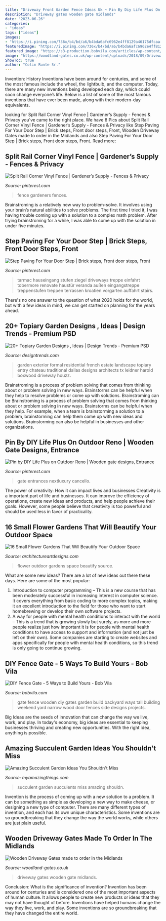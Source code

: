 ```yaml
---
title: "Driveway Front Garden Fence Ideas Uk ~ Pin By Diy Life Plus On Outdoor Reno"
description: "Driveway gates wooden gate midlands"
date: "2023-06-26"
categories:
- "ideas"
tags: ["ideas"]
images:
- "https://i.pinimg.com/736x/b4/bd/a6/b4bda6afc6962e4ff8129a46175dfcaa--gates.jpg"
featuredImage: "https://i.pinimg.com/736x/b4/bd/a6/b4bda6afc6962e4ff8129a46175dfcaa--gates.jpg"
featured_image: "https://s3-production.bobvila.com/articles/wp-content/uploads/2016/03/Tall_Wooden_Door_Gate_BlackAndDecker.jpg"
image: "https://woodland-gates.co.uk/wp-content/uploads/2018/09/Driveway-Gate-17.jpg"
ShowToc: true
author: "Colin Runte Sr."
---
```



Invention: History
Inventions have been around for centuries, and some of the most famous include the wheel, the lightbulb, and the computer. Today, there are many new inventions being developed each day, which could soon change everyone’s life. Below is a list of some of the most famous inventions that have ever been made, along with their modern-day equivalents.

	

		
looking for Split Rail Corner Vinyl Fence | Gardener’s Supply - Fences &amp; Privacy you've came to the right place. We have 8 Pics about Split Rail Corner Vinyl Fence | Gardener’s Supply - Fences &amp; Privacy like Step Paving For Your Door Step | Brick steps, Front door steps, Front, Wooden Driveway Gates made to order in the Midlands and also Step Paving For Your Door Step | Brick steps, Front door steps, Front. Read more:
		
    
## Split Rail Corner Vinyl Fence | Gardener’s Supply - Fences &amp; Privacy

<img loading=lazy src="https://i.pinimg.com/736x/ca/e8/3f/cae83fe2eca916819751700448a22ec0.jpg" onerror="this.onerror=null;this.src='https://tse1.mm.bing.net/th?id=OIP.Z02svVpcObMp1VLM6P0_6gHaJ3&amp;pid=15.1';" alt="Split Rail Corner Vinyl Fence | Gardener’s Supply - Fences &amp; Privacy">

_Source: pinterest.com_

>fence gardeners fences. 

	

Brainstroming is a relatively new way to problem-solve. It involves using your brain’s natural abilities to solve problems. The first time I tried it, I was having trouble coming up with a solution to a complex math problem. After trying brainstroming for a while, I was able to come up with the solution in under five minutes.

    
## Step Paving For Your Door Step | Brick Steps, Front Door Steps, Front

<img loading=lazy src="https://i.pinimg.com/736x/17/89/72/1789723b11ac49def136a361ea3ff448.jpg" onerror="this.onerror=null;this.src='https://tse2.mm.bing.net/th?id=OIP.lUAxIWjVo-8_6UgIw70LNQHaHa&amp;pid=15.1';" alt="Step Paving For Your Door Step | Brick steps, Front door steps, Front">

_Source: pinterest.com_

>tarmac hauseingang stufen ziegel driveways treppe einfahrt tobermore renovate haustür veranda außen eingangstreppe treppenstufen treppen terrassen kroatien vorgarten auffahrt stairs. 

	

There's no one answer to the question of what 2020 holds for the world, but with a few ideas in mind, we can get started on planning for the years ahead. 

    
## 20+ Topiary Garden Designs , Ideas | Design Trends - Premium PSD

<img loading=lazy src="https://images.designtrends.com/wp-content/uploads/2016/07/20103506/Entry-Tropiary-Garden.jpg" onerror="this.onerror=null;this.src='https://tse1.mm.bing.net/th?id=OIP.aShB88AaUq151KyHKBA6nAHaFM&amp;pid=15.1';" alt="20+ Topiary Garden Designs , Ideas | Design Trends - Premium PSD">

_Source: designtrends.com_

>garden exterior formal residential french estate landscape topiary entry chateau traditional dallas designs architects tx leidner harold boxwood driveway houzz. 

	

Brainstroming is a process of problem solving that comes from thinking about or problem solving in new ways. Brainstorms can be helpful when they help to resolve problems or come up with solutions. Brainstroming can be
Brainstroming is a process of problem solving that comes from thinking about or problem solving in new ways. Brainstorms can be helpful when they help. For example, when a team is brainstorming a solution to a problem, brainstorming can help them come up with new ideas and solutions. Brainstorming can also be helpful in businesses and other organizations.

    
## Pin By DIY Life Plus On Outdoor Reno | Wooden Gate Designs, Entrance

<img loading=lazy src="https://i.pinimg.com/736x/b4/bd/a6/b4bda6afc6962e4ff8129a46175dfcaa--gates.jpg" onerror="this.onerror=null;this.src='https://tse2.mm.bing.net/th?id=OIP.Jmv7Up75Vt4hEQ9x5G2yOAHaHI&amp;pid=15.1';" alt="Pin by DIY Life Plus on Outdoor Reno | Wooden gate designs, Entrance">

_Source: pinterest.com_

>gate entrances nextluxury cancello. 

	

The power of creativity: How it can impact lives and businesses
Creativity is a important part of life and businesses. It can improve the efficiency of operations, create new ideas and products, and help people achieve their goals. However, some people believe that creativity is too powerful and should be used less in favor of practicality.

    
## 16 Small Flower Gardens That Will Beautify Your Outdoor Space

<img loading=lazy src="https://www.architectureartdesigns.com/wp-content/uploads/2017/03/1-31-e1490043412631-630x600.jpg" onerror="this.onerror=null;this.src='https://tse4.mm.bing.net/th?id=OIP.15JcD2CkmFHNAr5RFmS48gHaHD&amp;pid=15.1';" alt="16 Small Flower Gardens That Will Beautify Your Outdoor Space">

_Source: architectureartdesigns.com_

>flower outdoor gardens space beautify source. 

	

What are some new ideas?
There are a lot of new ideas out there these days. Here are some of the most popular: 
1) Introduction to computer programming – This is a new course that has been moderately successful in increasing interest in computer science. It covers everything from basic coding to more complex topics, making it an excellent introduction to the field for those who want to start homebrewing or develop their own software projects. 
2) A way for people with mental health conditions to interact with the world – This is a trend that is growing slowly but surely, as more and more people realize just how important it is for people with mental health conditions to have access to support and information (and not just be left on their own). Some companies are starting to create websites and apps specifically for people with mental health conditions, so this trend is only going to continue growing.

    
## DIY Fence Gate - 5 Ways To Build Yours - Bob Vila

<img loading=lazy src="https://s3-production.bobvila.com/articles/wp-content/uploads/2016/03/Tall_Wooden_Door_Gate_BlackAndDecker.jpg" onerror="this.onerror=null;this.src='https://tse3.mm.bing.net/th?id=OIP.bhofWOu3dUD3aATO-kxviAHaJw&amp;pid=15.1';" alt="DIY Fence Gate - 5 Ways to Build Yours - Bob Vila">

_Source: bobvila.com_

>gate fence wooden diy gates garden build backyard ways tall building weekend yard narrow wood door fences side designs projects. 

	

Big Ideas are the seeds of innovation that can change the way we live, work, and play. In today's economy, big ideas are essential to keeping businesses thriving and creating new opportunities. With the right idea, anything is possible.

    
## Amazing Succulent Garden Ideas You Shouldn&#039;t Miss

<img loading=lazy src="http://myamazingthings.com/wp-content/uploads/2017/04/succulents.jpg" onerror="this.onerror=null;this.src='https://tse1.mm.bing.net/th?id=OIP.39KkMY20fjxQX7ayw8h8pwHaLH&amp;pid=15.1';" alt="Amazing Succulent Garden Ideas You Shouldn&#039;t Miss">

_Source: myamazingthings.com_

>succulent garden succulents miss amazing shouldn. 

	

Invention is the process of coming up with a new solution to a problem. It can be something as simple as developing a new way to make cheese, or designing a new type of computer. There are many different types of invention, and each has its own unique characteristics. Some inventions are so groundbreaking that they change the way the world works, while others are just plain useful.

    
## Wooden Driveway Gates Made To Order In The Midlands

<img loading=lazy src="https://woodland-gates.co.uk/wp-content/uploads/2018/09/Driveway-Gate-17.jpg" onerror="this.onerror=null;this.src='https://tse1.mm.bing.net/th?id=OIP.LVZs_qBTVW7p-AWMLTC9SgHaJ4&amp;pid=15.1';" alt="Wooden Driveway Gates made to order in the Midlands">

_Source: woodland-gates.co.uk_

>driveway gates wooden gate midlands. 

	

Conclusion: What is the significance of invention?
Invention has been around for centuries and is considered one of the most important aspects of human culture. It allows people to create new products or ideas that they may not have thought of before. Inventions have helped humans change the way they live, work, and play. Some inventions are so groundbreaking that they have changed the entire world.

